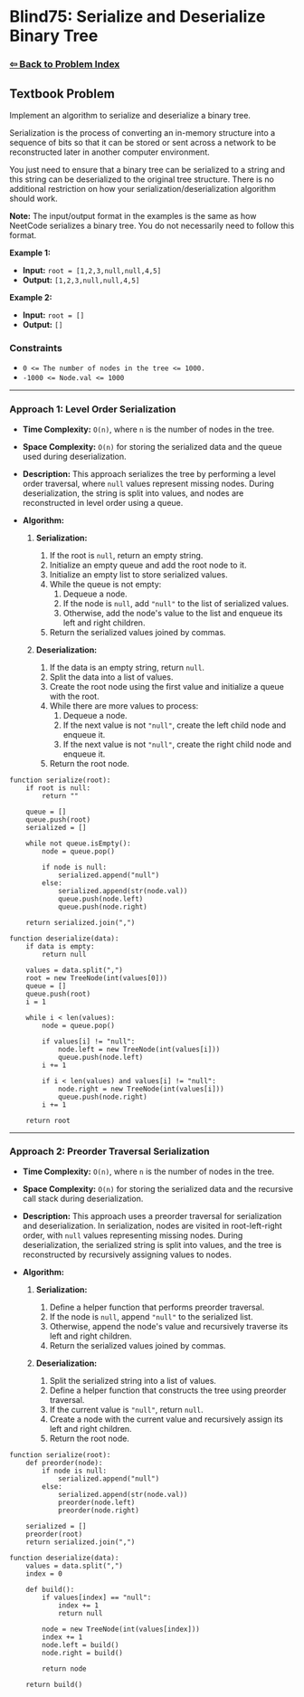 # Blind75: Serialize and Deserialize Binary Tree

### [⇦ Back to Problem Index](../../index.md)

## Textbook Problem

Implement an algorithm to serialize and deserialize a binary tree.

Serialization is the process of converting an in-memory structure into a sequence of bits so that it can be stored or sent across a network to be reconstructed later in another computer environment.

You just need to ensure that a binary tree can be serialized to a string and this string can be deserialized to the original tree structure. There is no additional restriction on how your serialization/deserialization algorithm should work.

**Note:** The input/output format in the examples is the same as how NeetCode serializes a binary tree. You do not necessarily need to follow this format.

**Example 1:**

-   **Input:** `root = [1,2,3,null,null,4,5]`
-   **Output:** `[1,2,3,null,null,4,5]`

**Example 2:**

-   **Input:** `root = []`
-   **Output:** `[]`

### Constraints

-   `0 <= The number of nodes in the tree <= 1000.`
-   `-1000 <= Node.val <= 1000`

---

### Approach 1: Level Order Serialization

-   **Time Complexity:** `O(n)`, where `n` is the number of nodes in the tree.
-   **Space Complexity:** `O(n)` for storing the serialized data and the queue used during deserialization.
-   **Description:** This approach serializes the tree by performing a level order traversal, where `null` values represent missing nodes. During deserialization, the string is split into values, and nodes are reconstructed in level order using a queue.
-   **Algorithm:**

    1. **Serialization:**

        1. If the root is `null`, return an empty string.
        2. Initialize an empty queue and add the root node to it.
        3. Initialize an empty list to store serialized values.
        4. While the queue is not empty:
            1. Dequeue a node.
            2. If the node is `null`, add `"null"` to the list of serialized values.
            3. Otherwise, add the node's value to the list and enqueue its left and right children.
        5. Return the serialized values joined by commas.

    2. **Deserialization:**
        1. If the data is an empty string, return `null`.
        2. Split the data into a list of values.
        3. Create the root node using the first value and initialize a queue with the root.
        4. While there are more values to process:
            1. Dequeue a node.
            2. If the next value is not `"null"`, create the left child node and enqueue it.
            3. If the next value is not `"null"`, create the right child node and enqueue it.
        5. Return the root node.

```pseudo
function serialize(root):
	if root is null:
		return ""

	queue = []
	queue.push(root)
	serialized = []

	while not queue.isEmpty():
		node = queue.pop()

		if node is null:
			serialized.append("null")
		else:
			serialized.append(str(node.val))
			queue.push(node.left)
			queue.push(node.right)

	return serialized.join(",")

function deserialize(data):
	if data is empty:
		return null

	values = data.split(",")
	root = new TreeNode(int(values[0]))
	queue = []
	queue.push(root)
	i = 1

	while i < len(values):
		node = queue.pop()

		if values[i] != "null":
			node.left = new TreeNode(int(values[i]))
			queue.push(node.left)
		i += 1

		if i < len(values) and values[i] != "null":
			node.right = new TreeNode(int(values[i]))
			queue.push(node.right)
		i += 1

	return root
```

---

### Approach 2: Preorder Traversal Serialization

-   **Time Complexity:** `O(n)`, where `n` is the number of nodes in the tree.
-   **Space Complexity:** `O(n)` for storing the serialized data and the recursive call stack during deserialization.
-   **Description:** This approach uses a preorder traversal for serialization and deserialization. In serialization, nodes are visited in root-left-right order, with `null` values representing missing nodes. During deserialization, the serialized string is split into values, and the tree is reconstructed by recursively assigning values to nodes.
-   **Algorithm:**

    1. **Serialization:**

        1. Define a helper function that performs preorder traversal.
        2. If the node is `null`, append `"null"` to the serialized list.
        3. Otherwise, append the node's value and recursively traverse its left and right children.
        4. Return the serialized values joined by commas.

    2. **Deserialization:**
        1. Split the serialized string into a list of values.
        2. Define a helper function that constructs the tree using preorder traversal.
        3. If the current value is `"null"`, return `null`.
        4. Create a node with the current value and recursively assign its left and right children.
        5. Return the root node.

```pseudo
function serialize(root):
	def preorder(node):
		if node is null:
			serialized.append("null")
		else:
			serialized.append(str(node.val))
			preorder(node.left)
			preorder(node.right)

	serialized = []
	preorder(root)
	return serialized.join(",")

function deserialize(data):
	values = data.split(",")
	index = 0

	def build():
		if values[index] == "null":
			index += 1
			return null

		node = new TreeNode(int(values[index]))
		index += 1
		node.left = build()
		node.right = build()

		return node

	return build()
```
